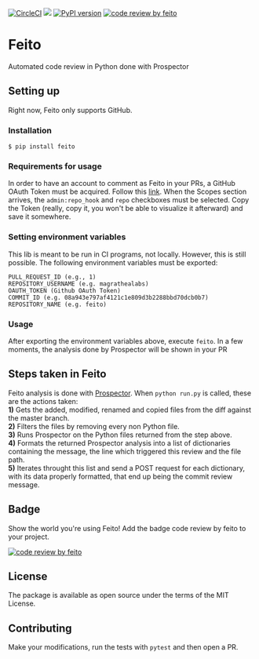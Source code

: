 [![CircleCI](https://circleci.com/gh/magrathealabs/feito.svg?style=shield&circle-token=7ca1c63859e4f72f377a16e2e2f817e1b097c919)](https://circleci.com/gh/magrathealabs/feito)
<a href="https://codeclimate.com/github/magrathealabs/feito/maintainability"><img src="https://api.codeclimate.com/v1/badges/57b6a6aab2f6c67de971/maintainability" /></a>
[![PyPI version](https://badge.fury.io/py/feito.svg)](https://badge.fury.io/py/feito)
[![code review by feito](https://img.shields.io/badge/code%20review%20by-feito-blue.svg)](https://github.com/magrathealabs/feito)

# Feito

Automated code review in Python done with Prospector

## Setting up

Right now, Feito only supports GitHub.

### Installation

`$ pip install feito`

### Requirements for usage

In order to have an account to comment as Feito in your PRs, a GitHub OAuth Token must be acquired. Follow this [link](https://help.github.com/articles/creating-a-personal-access-token-for-the-command-line/#creating-a-token). When the Scopes section arrives, the `admin:repo_hook` and `repo` checkboxes must be selected. Copy the Token (really, copy it, you won't be able to visualize it afterward) and save it somewhere.

### Setting environment variables

This lib is meant to be run in CI programs, not locally. However, this is still possible.
The following environment variables must be exported:

```
PULL_REQUEST_ID (e.g., 1)
REPOSITORY_USERNAME (e.g. magrathealabs)
OAUTH_TOKEN (Github OAuth Token)
COMMIT_ID (e.g. 08a943e797af4121c1e809d3b2288bbd70dcb0b7)
REPOSITORY_NAME (e.g. feito)
```

### Usage

After exporting the environment variables above, execute `feito`. In a few moments, the analysis done by Prospector will be shown in your PR

## Steps taken in Feito

Feito analysis is done with [Prospector](https://github.com/landscapeio/prospector). When `python run.py` is called, these are the actions taken:<br>
**1)** Gets the added, modified, renamed and copied files from the diff against the master branch.<br>
**2)** Filters the files by removing every non Python file.<br>
**3)** Runs Prospector on the Python files returned from the step above.<br>
**4)** Formats the returned Prospector analysis into a list of dictionaries containing the message, the line which triggered this review and the file path.<br>
**5)** Iterates throught this list and send a POST request for each dictionary, with its data properly formatted, that end up being the commit review message.


## Badge

Show the world you're using Feito! Add the badge code review by feito to your project.

[![code review by feito](https://img.shields.io/badge/code%20review%20by-feito-blue.svg)](https://github.com/magrathealabs/feito)

## License

The package is available as open source under the terms of the MIT License.


## Contributing

Make your modifications, run the tests with `pytest` and then open a PR.
